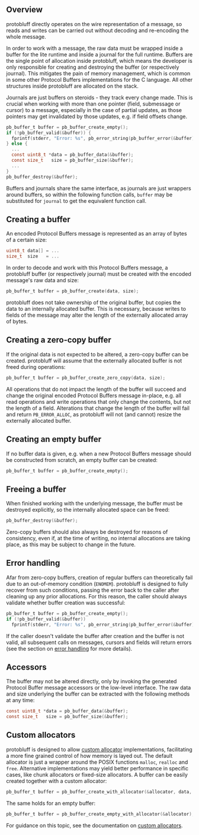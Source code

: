 ## Overview

protobluff directly operates on the wire representation of a message, so reads
and writes can be carried out without decoding and re-encoding the whole
message.

In order to work with a message, the raw data must be wrapped inside a buffer
for the lite runtime and inside a journal for the full runtime. Buffers are the
single point of allocation inside protobluff, which means the developer is only
responsible for creating and destroying the buffer (or respectively journal).
This mitigates the pain of memory management, which is common in some other
Protocol Buffers implementations for the C language. All other structures
inside protobluff are allocated on the stack.

Journals are just buffers on steroids - they track every change made. This is
crucial when working with more than one pointer (field, submessage or cursor)
to a message, especially in the case of partial updates, as those pointers may
get invalidated by those updates, e.g. if field offsets change.

``` c
pb_buffer_t buffer = pb_buffer_create_empty();
if (!pb_buffer_valid(&buffer)) {
  fprintf(stderr, "Error: %s", pb_error_string(pb_buffer_error(&buffer)));
} else {
  ...
  const uint8_t *data = pb_buffer_data(&buffer);
  const size_t   size = pb_buffer_size(&buffer);
  ...
}
pb_buffer_destroy(&buffer);
```

Buffers and journals share the same interface, as journals are just wrappers
around buffers, so within the following function calls, `buffer` may be
substituted for `journal` to get the equivalent function call.

## Creating a buffer

An encoded Protocol Buffers message is represented as an array of bytes of
a certain size:

``` c
uint8_t data[] = ...
size_t  size   = ...
```

In order to decode and work with this Protocol Buffers message, a protobluff
buffer (or respectively journal) must be created with the encoded message's raw
data and size:

``` c
pb_buffer_t buffer = pb_buffer_create(data, size);
```

protobluff does not take ownership of the original buffer, but copies the data
to an internally allocated buffer. This is necessary, because writes to fields
of the message may alter the length of the externally allocated array of bytes.

## Creating a zero-copy buffer

If the original data is not expected to be altered, a zero-copy buffer can be
created. protobluff will assume that the externally allocated buffer is not
freed during operations:

``` c
pb_buffer_t buffer = pb_buffer_create_zero_copy(data, size);
```

All operations that do not impact the length of the buffer will succeed and
change the original encoded Protocol Buffers message in-place, e.g. all read
operations and write operations that only change the contents, but not the
length of a field. Alterations that change the length of the buffer will fail
and return `PB_ERROR_ALLOC`, as protobluff will not (and cannot) resize the
externally allocated buffer.

## Creating an empty buffer

If no buffer data is given, e.g. when a new Protocol Buffers message should be
constructed from scratch, an empty buffer can be created:

``` c
pb_buffer_t buffer = pb_buffer_create_empty();
```

## Freeing a buffer

When finished working with the underlying message, the buffer must be
destroyed explicitly, so the internally allocated space can be freed:

``` c
pb_buffer_destroy(&buffer);
```

Zero-copy buffers should also always be destroyed for reasons of consistency,
even if, at the time of writing, no internal allocations are taking place, as
this may be subject to change in the future.

## Error handling

Afar from zero-copy buffers, creation of regular buffers can theoretically
fail due to an out-of-memory condition (`ENOMEM`). protobluff is designed to
fully recover from such conditions, passing the error back to the caller after
cleaning up any prior allocations. For this reason, the caller should always
validate whether buffer creation was successful:

``` c
pb_buffer_t buffer = pb_buffer_create_empty();
if (!pb_buffer_valid(&buffer))
  fprintf(stderr, "Error: %s", pb_error_string(pb_buffer_error(&buffer)));
```

If the caller doesn't validate the buffer after creation and the buffer is
not valid, all subsequent calls on messages, cursors and fields will return
errors (see the section on [error handling](/guide/error-handling/) for more
details).

## Accessors

The buffer may not be altered directly, only by invoking the generated Protocol
Buffer message accessors or the low-level interface. The raw data and size
underlying the buffer can be extracted with the following methods at any time:

``` c
const uint8_t *data = pb_buffer_data(&buffer);
const size_t   size = pb_buffer_size(&buffer);
```

## Custom allocators

protobluff is designed to allow [custom allocator](/guide/allocators/)
implementations, facilitating a more fine grained control of how memory is
layed out. The default allocator is just a wrapper around the POSIX functions
`malloc`, `realloc` and `free`. Alternative implementations may yield better
performance in specific cases, like chunk allocators or fixed-size allocators.
A buffer can be easily created together with a custom allocator:

``` c
pb_buffer_t buffer = pb_buffer_create_with_allocator(&allocator, data, size);
```

The same holds for an empty buffer:

``` c
pb_buffer_t buffer = pb_buffer_create_empty_with_allocator(&allocator);
```

For guidance on this topic, see the documentation on
[custom allocators](/guide/allocators/).